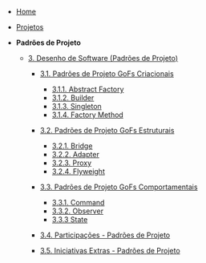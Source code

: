 <!-- docs/_sidebar.md -->

- [Home](./)
- [Projetos](./Projetos/Projetos.md)

- **Padrões de Projeto**
  - [3. Desenho de Software (Padrões de Projeto)](./PadroesDeProjeto/3.PadroesDeProjeto.md)
    - [3.1. Padrões de Projeto GoFs Criacionais](./PadroesDeProjeto/3.1.Criacionais/GoFsCriacionais.md)
      - [3.1.1. Abstract Factory](./PadroesDeProjeto/3.1.Criacionais/AbstractFactory.md)
      - [3.1.2. Builder](./PadroesDeProjeto/3.1.Criacionais/Builder.md)
      - [3.1.3. Singleton](./PadroesDeProjeto/3.1.Criacionais/Singleton.md)
      - [3.1.4. Factory Method](./PadroesDeProjeto/3.1.Criacionais/FactoryMethod.md)

    - [3.2. Padrões de Projeto GoFs Estruturais](./PadroesDeProjeto/3.2.Estruturais/3.2.GoFsEstruturais.md)
      - [3.2.1. Bridge](./PadroesDeProjeto/3.2.Estruturais/Bridge.md)
      - [3.2.2. Adapter](./PadroesDeProjeto/3.2.Estruturais/Adapter.md)
      - [3.2.3. Proxy](./PadroesDeProjeto/3.2.Estruturais/Proxy.md)
      - [3.2.4. Flyweight](./PadroesDeProjeto/3.2.Estruturais/Flyweight.md)
    
    - [3.3. Padrões de Projeto GoFs Comportamentais](./PadroesDeProjeto/3.3.Comportamentais/3.3.GoFsComportamentais.md)
      - [3.3.1. Command](./PadroesDeProjeto/3.3.Comportamentais/Command.md)
      - [3.3.2. Observer](./PadroesDeProjeto/3.3.Comportamentais/Observer.md)
      - [3.3.3 State](./PadroesDeProjeto/3.3.Comportamentais/State.md)
    - [3.4. Participações - Padrões de Projeto](./PadroesDeProjeto/3.4.ParticipacoesPadroes.md)
    - [3.5. Iniciativas Extras - Padrões de Projeto](./PadroesDeProjeto/3.5.IniciativasExtras.md)
      
